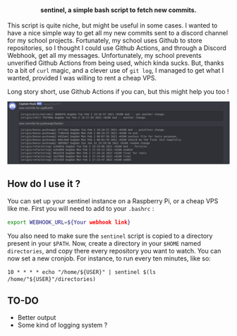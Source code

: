 
<h4 align="center"> sentinel, a simple bash script to fetch new commits. </h4>

This script is quite niche, but might be useful in some cases.
I wanted to have a nice simple way to get all my new commits sent to a discord channel for my school projects.
Fortunately, my school uses Github to store repositories, so I thought I could use Github Actions, and through a Discord Webhook, get all my messages.
Unfortunately, my school prevents unverified Github Actions from being used, which kinda sucks.
But, thanks to a bit of `curl` magic, and a clever use of `git log`, I managed to get what I wanted, provided I was willing to rent a cheap VPS.

Long story short, use Github Actions if you can, but this might help you too !

![Example](./.github/screen.png)

## How do I use it ?

You can set up your sentinel instance on a Raspberry Pi, or a cheap VPS like me.
First you will need to add to your `.bashrc` :
```bash
export WEBHOOK_URL=${Your webhook link}
```
You also need to make sure the `sentinel` script is copied to a directory present in your `$PATH`.
Now, create a directory in your `$HOME` named `directories`, and copy there every repository you want to watch.
You can now set a new cronjob. For instance, to run every ten minutes, like so:
```cronjob
10 * * * * echo "/home/${USER}" | sentinel $(ls /home/"${USER}"/directories)
```

## TO-DO

- Better output
- Some kind of logging system ?
